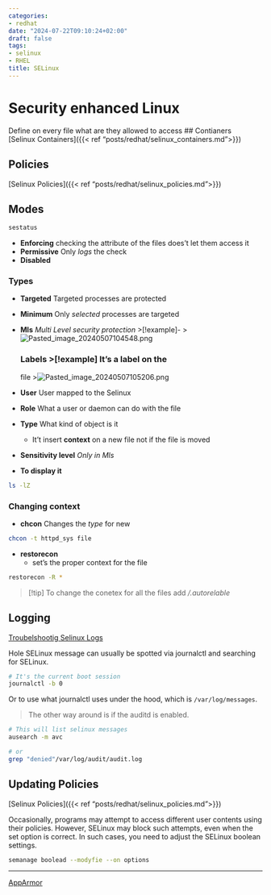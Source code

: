 ```yaml
---
categories:
- redhat
date: "2024-07-22T09:10:24+02:00"
draft: false
tags:
- selinux
- RHEL
title: SELinux
---
```


# Security enhanced Linux

Define on every file what are they allowed to access ## Contianers  
\[Selinux Containers\]({{\< ref
“posts/redhat/selinux_containers.md”\>}})

## Policies

\[Selinux Policies\]({{\< ref “posts/redhat/selinux_policies.md”\>}})

## Modes

``` bash
sestatus
```

-   **Enforcing** checking the attribute of the files does’t let them
    access it
-   **Permissive** Only *logs* the check
-   **Disabled**

### Types

-   **Targeted** Targeted processes are protected

-   **Minimum** Only *selected* processes are targeted

-   **Mls** *Multi Level security protection* >\[!example\]- >
    ![Pasted_image_20240507104548.png](/Notes/Pasted_image_20240507104548.png)
    ### Labels >\[!example\] It’s a label on the
    file >![Pasted_image_20240507105206.png](/Notes/Pasted_image_20240507105206.png)

-   **User** User mapped to the Selinux

-   **Role** What a user or daemon can do with the file

-   **Type** What kind of object is it

    -   It’t insert **context** on a new file not if the file is moved

-   **Sensitivity level** *Only in Mls*

-   **To display it**

``` bash
ls -lZ
```

### Changing context

-   **chcon** Changes the *type* for new

``` bash
chcon -t httpd_sys file
```

-   **restorecon**
    -   set’s the proper context for the file

``` bash
restorecon -R *
```

> \[!tip\] To change the conetex for all the files add */.autorelable*

## Logging

[Troubelshootig Selinux
Logs](https://www.redhat.com/sysadmin/selinux-denial2)

Hole SELinux message can usually be spotted via journalctl and searching
for SELinux.

``` bash
# It's the current boot session 
journalctl -b 0
```

Or to use what journalctl uses under the hood, which is
`/var/log/messages`.

> The other way around is if the auditd is enabled.

``` bash
# This will list selinux messages 
ausearch -m avc

# or 
grep "denied"/var/log/audit/audit.log
```

## Updating Policies

\[Selinux Policies\]({{\< ref “posts/redhat/selinux_policies.md”\>}})

Occasionally, programs may attempt to access different user contents
using their policies. However, SELinux may block such attempts, even
when the set option is correct. In such cases, you need to adjust the
SELinux boolean settings.

``` bash
semanage boolead --modyfie --on options
```

------------------------------------------------------------------------

[AppArmor](/Notes/posts/AppArmor)
